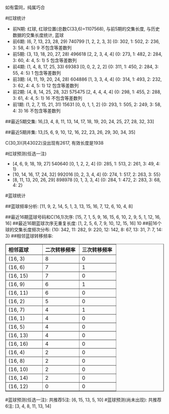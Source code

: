 <!-- 
.. title: 双色球2010130期(2010-11-07)数据分析报告
.. slug: slott-2010130-2010-11-07-report
.. date: 2010-11-08 08:00:00 UTC+08:00
.. tags: Lottery
.. link: 
.. description: 
.. type: text
-->

如有雷同，纯属巧合

<!-- TEASER_END-->

#红球统计

- 前N期: 红球, 红球位置(总数C(33,6)=1107568), 与前5期的交集长度, 与历史数据的交集长度统计, 蓝球
- 前6期: (6, 7, 13, 23, 28, 29) 740799 [1, 2, 2, 3, 3] {0: 302, 1: 502, 2: 236, 3: 58, 4: 5} 9 不包含等差数列
- 前5期: (3, 13, 18, 20, 27, 28) 496618 [2, 2, 3, 4, 4] {0: 273, 1: 482, 2: 284, 3: 60, 4: 4, 5: 1} 5 包含等差数列
- 前4期: (1, 4, 8, 17, 25, 33) 69383 [0, 0, 2, 2, 2] {0: 311, 1: 450, 2: 284, 3: 55, 4: 5} 1 包含等差数列
- 前3期: (4, 11, 19, 20, 24, 28) 604886 [1, 3, 3, 4, 4] {0: 314, 1: 493, 2: 232, 3: 62, 4: 4, 5: 1} 12 包含等差数列
- 前2期: (4, 8, 14, 25, 28, 32) 575475 [2, 4, 4, 4, 4] {0: 298, 1: 455, 2: 288, 3: 61, 4: 4, 5: 1} 16 不包含等差数列
- 前1期: (1, 2, 7, 15, 21, 31) 15631 [0, 0, 1, 1, 2] {0: 293, 1: 505, 2: 249, 3: 58, 4: 3} 16 不包含等差数列

##最近5期交集:
16,[3, 4, 8, 11, 13, 14, 17, 18, 19, 20, 24, 25, 27, 28, 32, 33]

##最近5期并集:
13,[5, 6, 9, 10, 12, 16, 22, 23, 26, 29, 30, 34, 35]

C(30,3)(共43022)没出现有2617, 
有效长度是1938

#红球预测(任选一注)

- [4, 6, 9, 18, 19, 27] 540640 [0, 1, 2, 2, 4] {0: 285, 1: 513, 2: 261, 3: 49, 4: 1}
- [10, 14, 16, 17, 24, 32] 992016 [0, 2, 3, 4, 4] {0: 274, 1: 517, 2: 263, 3: 55}
- [8, 11, 13, 20, 26, 29] 898978 [0, 1, 3, 3, 4] {0: 284, 1: 472, 2: 283, 3: 68, 4: 2}

#蓝球统计

##蓝球频率分析:
[11, 9, 2, 14, 5, 1, 3, 13, 15, 16, 7, 12, 6, 10, 4, 8]

##最近16期蓝球号码和C(16,1)次序:
[15, 7, 1, 5, 9, 16, 15, 6, 10, 2, 9, 5, 1, 12, 16, 16]
##最近16期蓝球次序无重复长度:
[1, 2, 5, 6, 7, 9, 10, 12, 15, 16] 10
##前16个球的交集长度频次分布:
{10: 342, 11: 282, 9: 220, 12: 142, 8: 67, 13: 31, 7: 7, 14: 3}
##相邻蓝球转移频率:
<table border="1" class="table table-striped dataframe">
  <thead>
    <tr style="text-align: left;">
      <th style="min-width: 100px;">相邻蓝球</th>
      <th style="min-width: 100px;">二次转移频率</th>
      <th style="min-width: 100px;">三次转移频率</th>
    </tr>
  </thead>
  <tbody>
    <tr>
      <td>  (16, 3)</td>
      <td> 8</td>
      <td> 0</td>
    </tr>
    <tr>
      <td>  (16, 6)</td>
      <td> 7</td>
      <td> 1</td>
    </tr>
    <tr>
      <td> (16, 15)</td>
      <td> 7</td>
      <td> 0</td>
    </tr>
    <tr>
      <td>  (16, 9)</td>
      <td> 6</td>
      <td> 1</td>
    </tr>
    <tr>
      <td> (16, 11)</td>
      <td> 6</td>
      <td> 0</td>
    </tr>
    <tr>
      <td>  (16, 2)</td>
      <td> 5</td>
      <td> 0</td>
    </tr>
    <tr>
      <td>  (16, 7)</td>
      <td> 4</td>
      <td> 1</td>
    </tr>
    <tr>
      <td>  (16, 1)</td>
      <td> 4</td>
      <td> 0</td>
    </tr>
    <tr>
      <td>  (16, 5)</td>
      <td> 4</td>
      <td> 0</td>
    </tr>
    <tr>
      <td> (16, 13)</td>
      <td> 4</td>
      <td> 0</td>
    </tr>
    <tr>
      <td> (16, 16)</td>
      <td> 4</td>
      <td> 0</td>
    </tr>
    <tr>
      <td>  (16, 4)</td>
      <td> 2</td>
      <td> 0</td>
    </tr>
    <tr>
      <td>  (16, 8)</td>
      <td> 2</td>
      <td> 0</td>
    </tr>
    <tr>
      <td> (16, 10)</td>
      <td> 2</td>
      <td> 0</td>
    </tr>
    <tr>
      <td> (16, 14)</td>
      <td> 2</td>
      <td> 0</td>
    </tr>
    <tr>
      <td> (16, 12)</td>
      <td> 0</td>
      <td> 0</td>
    </tr>
  </tbody>
</table>
#蓝球预测(任选一注):
共推荐5注: [6, 15, 13, 5, 10]
#蓝球预测(尚未出现):
共推荐6注: [3, 4, 8, 11, 13, 14]

